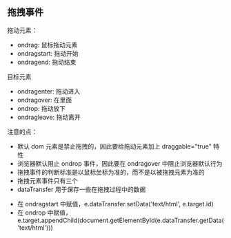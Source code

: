 ## 拖拽事件

拖动元素：

- ondrag: 鼠标拖动元素
- ondragstart: 拖动开始
- ondragend: 拖动结束

目标元素

- ondragenter: 拖动进入
- ondragover: 在里面
- ondrop: 拖动放下
- ondragleave: 拖动离开

注意的点：

- 默认 dom 元素是禁止拖拽的，因此要给拖动元素加上 draggable="true" 特性
- 浏览器默认阻止 ondrop 事件，因此要在 ondragover 中阻止浏览器默认行为
- 拖拽事件的判断标准是以鼠标坐标为准的，而不是以被拖拽元素为准的
- 拖拽元素事件只有三个
- dataTransfer 用于保存一些在拖拽过程中的数据

* 在 ondragstart 中赋值，e.dataTransfer.setData('text/html', e.target.id)
* 在 ondrop 中赋值， e.target.appendChild(document.getElementById(e.dataTransfer.getData('text/html')))
